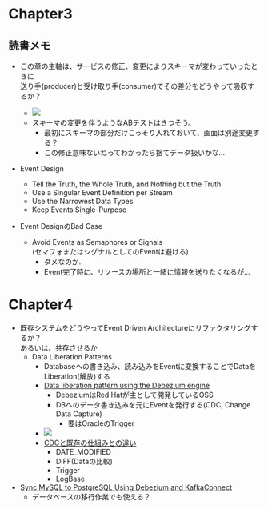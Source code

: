 # Chapter3

## 読書メモ
* この章の主軸は、サービスの修正、変更によりスキーマが変わっていったときに  
  送り手(producer)と受け取り手(consumer)でその差分をどうやって吸収するか？  
    * ![](https://learning.oreilly.com/library/view/building-event-driven-microservices/9781492057888/assets/bedm_0302.png)
    * スキーマの変更を伴うようなABテストはきつそう。
        * 最初にスキーマの部分だけこっそり入れておいて、画面は別途変更する？
        * この修正意味ないねってわかったら捨てデータ扱いかな...

* Event Design
    * Tell the Truth, the Whole Truth, and Nothing but the Truth
    * Use a Singular Event Definition per Stream
    * Use the Narrowest Data Types
    * Keep Events Single-Purpose

* Event DesignのBad Case
    * Avoid Events as Semaphores or Signals  
      (セマフォまたはシグナルとしてのEventは避ける)
        * ダメなのか..
        * Event完了時に、リソースの場所と一緒に情報を送りたくなるが...

# Chapter4
* 既存システムをどうやってEvent Driven Architectureにリファクタリングするか？  
  あるいは、共存させるか
  * Data Liberation Patterns
    * Databaseへの書き込み、読み込みをEventに変換することでDataをLiberation(解放)する
    * [Data liberation pattern using the Debezium engine](https://i8c.be/2020/05/data-liberation-pattern-using-the-debezium-engine/)
        * DebeziumはRed Hatが主として開発しているOSS
        * DBへのデータ書き込みを元にEventを発行する(CDC, Change Data Capture)
            * 要はOracleのTrigger
    * ![](https://learning.oreilly.com/library/view/building-event-driven-microservices/9781492057888/assets/bedm_0406.png)
    * [CDCと既存の仕組みとの違い](https://www.hvr-software.com/blog/change-data-capture/)
        * DATE_MODIFIED
        * DIFF(Dataの比較)
        * Trigger
        * LogBase
* [Sync MySQL to PostgreSQL Using Debezium and KafkaConnect](https://medium.com/swlh/sync-mysql-to-postgresql-using-debezium-and-kafkaconnect-d6612489fd64)
  * データベースの移行作業でも使える？
